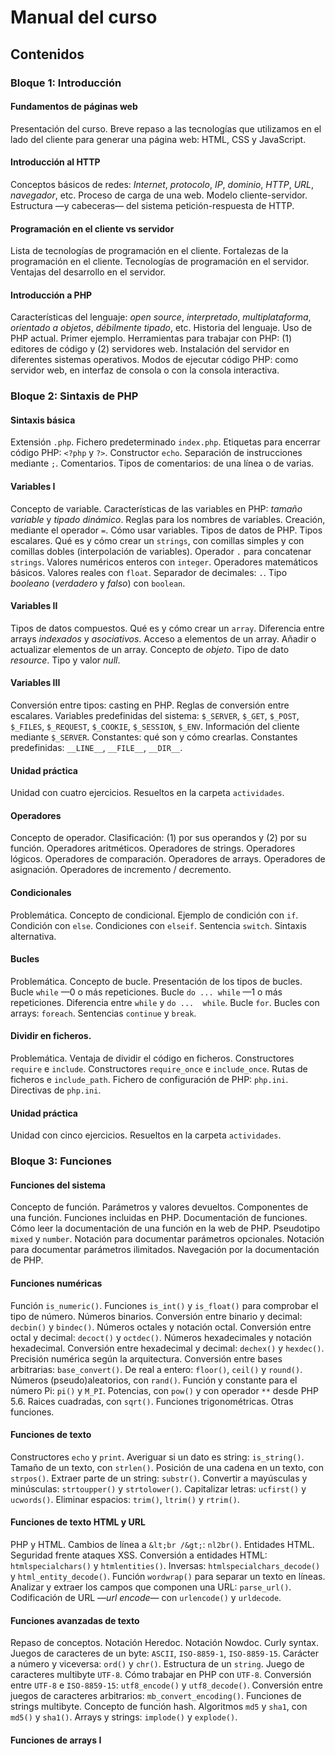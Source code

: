 # Manual del curso

## Contenidos

### Bloque 1: Introducción

#### Fundamentos de páginas web

Presentación del curso. Breve repaso a las tecnologías que utilizamos en el lado del cliente para generar una página web: HTML, CSS y JavaScript.

#### Introducción al HTTP
Conceptos básicos de redes: *Internet*, *protocolo*, *IP*, *dominio*, *HTTP*, *URL*, *navegador*, etc. Proceso de carga de una web. Modelo cliente-servidor. Estructura —y cabeceras— del sistema petición-respuesta de HTTP.

#### Programación en el cliente vs servidor
Lista de tecnologías de programación en el cliente. Fortalezas de la programación en el cliente. Tecnologías de programación en el servidor. Ventajas del desarrollo en el servidor.

#### Introducción a PHP
Características del lenguaje: *open source*, *interpretado*, *multiplataforma*, *orientado a objetos*, *débilmente tipado*, etc. Historia del lenguaje. Uso de PHP actual. Primer ejemplo. Herramientas para trabajar con PHP: (1) editores de código y (2) servidores web. Instalación del servidor en diferentes sistemas operativos. Modos de ejecutar código PHP: como servidor web, en interfaz de consola o con la consola interactiva.

### Bloque 2: Sintaxis de PHP

#### Sintaxis básica
Extensión `.php`. Fichero predeterminado `index.php`. Etiquetas para encerrar código PHP: `<?php` y `?>`. Constructor `echo`. Separación de instrucciones mediante `;`. Comentarios. Tipos de comentarios: de una línea o de varias.

#### Variables I
Concepto de variable. Características de las variables en PHP: *tamaño variable* y *tipado dinámico*. Reglas para los nombres de variables. Creación, mediante el operador `=`. Cómo usar variables. Tipos de datos de PHP. Tipos escalares. Qué es y cómo crear un `strings`, con comillas simples y con comillas dobles (interpolación de variables). Operador `.` para concatenar `strings`. Valores numéricos enteros con `integer`. Operadores matemáticos básicos. Valores reales con `float`. Separador de decimales: `.`. Tipo *booleano* (*verdadero* y *falso*) con `boolean`.

#### Variables II
Tipos de datos compuestos. Qué es y cómo crear un `array`. Diferencia entre arrays *indexados* y *asociativos*. Acceso a elementos de un array. Añadir o actualizar elementos de un array. Concepto de *objeto*. Tipo de dato *resource*. Tipo y valor *null*.

#### Variables III
Conversión entre tipos: casting en PHP. Reglas de conversión entre escalares. Variables predefinidas del sistema: `$_SERVER`, `$_GET`, `$_POST`, `$_FILES`, `$_REQUEST`, `$_COOKIE`, `$_SESSION`, `$_ENV`. Información del cliente mediante `$_SERVER`. Constantes: qué son y cómo crearlas. Constantes predefinidas: `__LINE__`, `__FILE__`, `__DIR__`.

#### Unidad práctica
Unidad con cuatro ejercicios. Resueltos en la carpeta `actividades`.

#### Operadores
Concepto de operador. Clasificación: (1) por sus operandos y (2) por su función. Operadores aritméticos. Operadores de strings. Operadores lógicos. Operadores de comparación. Operadores de arrays. Operadores de asignación. Operadores de incremento / decremento. 

#### Condicionales
Problemática. Concepto de condicional. Ejemplo de condición con `if`. Condición con `else`. Condiciones con `elseif`. Sentencia `switch`. Sintaxis alternativa.

#### Bucles
Problemática. Concepto de bucle. Presentación de los tipos de bucles. Bucle `while` —0 o más repeticiones. Bucle `do ... while` —1 o más repeticiones. Diferencia entre `while` y `do ...  while`. Bucle `for`. Bucles con arrays: `foreach`. Sentencias `continue` y `break`.

#### Dividir en ficheros.
Problemática. Ventaja de dividir el código en ficheros. Constructores `require` e `include`. Constructores `require_once` e `include_once`. Rutas de ficheros e `include_path`. Fichero de configuración de PHP: `php.ini`. Directivas de `php.ini`.

#### Unidad práctica
Unidad con cinco ejercicios. Resueltos en la carpeta `actividades`.

### Bloque 3: Funciones

#### Funciones del sistema
Concepto de función. Parámetros y valores devueltos. Componentes de una función. Funciones incluidas en PHP. Documentación de funciones. Cómo leer la documentación de una función en la web de PHP. Pseudotipo `mixed` y `number`. Notación para documentar parámetros opcionales. Notación para documentar parámetros ilimitados. Navegación por la documentación de PHP.

#### Funciones numéricas
Función `is_numeric()`. Funciones `is_int()` y `is_float()` para comprobar el tipo de número. Números binarios. Conversión entre binario y decimal: `decbin()` y `bindec()`. Números octales y notación octal. Conversión entre octal y decimal: `decoct()` y `octdec()`. Números hexadecimales y notación hexadecimal. Conversión entre hexadecimal y decimal: `dechex()` y `hexdec()`. Precisión numérica según la arquitectura. Conversión entre bases arbitrarias: `base_convert()`. De real a entero: `floor()`, `ceil()` y `round()`. Números (pseudo)aleatorios, con `rand()`. Función y constante para el número Pi: `pi()` y `M_PI`. Potencias, con `pow()` y con operador `**` desde PHP 5.6. Raices cuadradas, con `sqrt()`. Funciones trigonométricas. Otras funciones.

#### Funciones de texto
Constructores `echo` y `print`. Averiguar si un dato es string: `is_string()`. Tamaño de un texto, con `strlen()`. Posición de una cadena en un texto, con `strpos()`. Extraer parte de un string: `substr()`. Convertir a mayúsculas y minúsculas: `strtoupper()` y `strtolower()`. Capitalizar letras: `ucfirst()` y `ucwords()`. Eliminar espacios: `trim()`, `ltrim()` y `rtrim()`. 

#### Funciones de texto HTML y URL
PHP y HTML. Cambios de línea a `&lt;br /&gt;`: `nl2br()`. Entidades HTML. Seguridad frente ataques XSS. Conversión a entidades HTML: `htmlspecialchars()` y `htmlentities()`. Inversas: `htmlspecialchars_decode()` y `html_entity_decode()`. Función `wordwrap()` para separar un texto en líneas. Analizar y extraer los campos que componen una URL: `parse_url()`. Codificación de URL —*url encode*— con `urlencode()` y `urldecode`. 

#### Funciones avanzadas de texto
Repaso de conceptos. Notación Heredoc. Notación Nowdoc. Curly syntax. Juegos de caracteres de un byte: `ASCII`, `ISO-8859-1`, `ISO-8859-15`. Carácter a número y viceversa: `ord()` y `chr()`. Estructura de un `string`. Juego de caracteres multibyte `UTF-8`. Cómo trabajar en PHP con `UTF-8`. Conversión entre `UTF-8` e `ISO-8859-15`: `utf8_encode()` y `utf8_decode()`. Conversión entre juegos de caracteres arbitrarios: `mb_convert_encoding()`. Funciones de strings multibyte. Concepto de función hash. Algoritmos `md5` y `sha1`, con `md5()` y `sha1()`. Arrays y strings: `implode()` y `explode()`.

#### Funciones de arrays I











